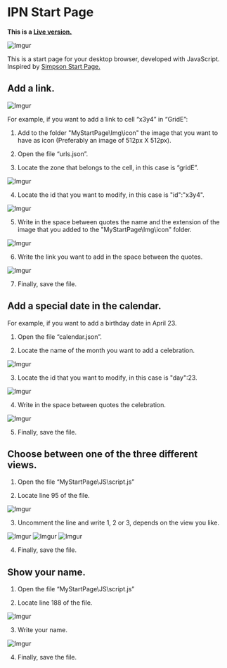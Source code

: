 # IPN Start Page

**This is a [Live version.](https://vill1960.github.io/IPNStartPage/MyStartPage/index.html)**

![Imgur](https://i.imgur.com/6VeJEfi.png)

This is a start page for your desktop browser, developed with JavaScript.
Inspired by [Simpson Start Page.](https://github.com/vill1960/SimpsonStartPage)

## Add a link.
![Imgur](https://i.imgur.com/JNDblSw.png)

For example, if you want to add a link to cell “x3y4” in “GridE”:
1.	Add to the folder "MyStartPage\Img\icon" the image that you want to have as icon (Preferably an image of 512px X 512px).

2.	Open the file “urls.json”.

3.	Locate the zone that belongs to the cell, in this case is “gridE”.

![Imgur](https://i.imgur.com/mC1GjJn.png)

4.	Locate the id that you want to modify, in this case is "id":"x3y4".

![Imgur](https://i.imgur.com/L98tfAa.png)

5.	Write in the space between quotes the name and the extension of the image that you added to the "MyStartPage\Img\icon" folder.

![Imgur](https://i.imgur.com/FB5uq9n.png)

6.	Write the link you want to add in the space between the quotes.

![Imgur](https://i.imgur.com/PeWm2f8.png)

7.	Finally, save the file.


## Add a special date in the calendar.

For example, if you want to add a birthday date in April 23.

1. Open the file “calendar.json”.

2. Locate the name of the month you want to add a celebration.

![Imgur](https://i.imgur.com/t9ddfzu.png)

3. Locate the id that you want to modify, in this case is "day":23.

![Imgur](https://i.imgur.com/9qbA5Sh.png)

4. Write in the space between quotes the celebration.

![Imgur](https://i.imgur.com/6YVUY1K.png)

5. Finally, save the file.


## Choose between one of the three different views.

1. Open the file “MyStartPage\JS\script.js”

2. Locate line 95 of the file.

![Imgur](https://i.imgur.com/yD37d9n.png)

3. Uncomment the line and write 1, 2 or 3, depends on the view you like.

![Imgur](https://i.imgur.com/M4uJqaX.png)
![Imgur](https://i.imgur.com/zudLpSk.png)
![Imgur](https://i.imgur.com/DWh3sSf.png)

4. Finally, save the file.


## Show your name.

1. Open the file “MyStartPage\JS\script.js”

2. Locate line 188 of the file.

![Imgur](https://i.imgur.com/jHbh64k.png)

3. Write your name.

![Imgur](https://i.imgur.com/LDnMlFV.png)

4. Finally, save the file.
